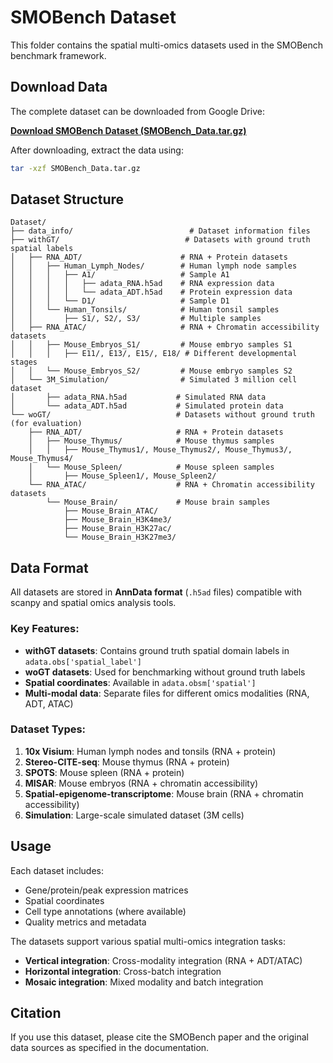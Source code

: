 # SMOBench Dataset

This folder contains the spatial multi-omics datasets used in the SMOBench benchmark framework.

## Download Data

The complete dataset can be downloaded from Google Drive:

**[Download SMOBench Dataset (SMOBench_Data.tar.gz)](https://drive.google.com/file/d/1XPmGicNOeaKjMnMGqvMPD3HLIBy8ostX/view?usp=drive_link)**

After downloading, extract the data using:
```bash
tar -xzf SMOBench_Data.tar.gz
```

## Dataset Structure

```
Dataset/
├── data_info/                          # Dataset information files
├── withGT/                            # Datasets with ground truth spatial labels
│   ├── RNA_ADT/                      # RNA + Protein datasets
│   │   ├── Human_Lymph_Nodes/        # Human lymph node samples
│   │   │   ├── A1/                   # Sample A1
│   │   │   │   ├── adata_RNA.h5ad    # RNA expression data
│   │   │   │   └── adata_ADT.h5ad    # Protein expression data
│   │   │   └── D1/                   # Sample D1
│   │   └── Human_Tonsils/            # Human tonsil samples
│   │       ├── S1/, S2/, S3/         # Multiple samples
│   ├── RNA_ATAC/                     # RNA + Chromatin accessibility datasets
│   │   ├── Mouse_Embryos_S1/         # Mouse embryo samples S1
│   │   │   ├── E11/, E13/, E15/, E18/ # Different developmental stages
│   │   └── Mouse_Embryos_S2/         # Mouse embryo samples S2
│   └── 3M_Simulation/                # Simulated 3 million cell dataset
│       ├── adata_RNA.h5ad           # Simulated RNA data
│       └── adata_ADT.h5ad           # Simulated protein data
└── woGT/                            # Datasets without ground truth (for evaluation)
    ├── RNA_ADT/                     # RNA + Protein datasets
    │   ├── Mouse_Thymus/            # Mouse thymus samples
    │   │   ├── Mouse_Thymus1/, Mouse_Thymus2/, Mouse_Thymus3/, Mouse_Thymus4/
    │   └── Mouse_Spleen/            # Mouse spleen samples
    │       ├── Mouse_Spleen1/, Mouse_Spleen2/
    └── RNA_ATAC/                    # RNA + Chromatin accessibility datasets
        └── Mouse_Brain/             # Mouse brain samples
            ├── Mouse_Brain_ATAC/
            ├── Mouse_Brain_H3K4me3/
            ├── Mouse_Brain_H3K27ac/
            └── Mouse_Brain_H3K27me3/
```

## Data Format

All datasets are stored in **AnnData format** (`.h5ad` files) compatible with scanpy and spatial omics analysis tools.

### Key Features:

- **withGT datasets**: Contains ground truth spatial domain labels in `adata.obs['spatial_label']`
- **woGT datasets**: Used for benchmarking without ground truth labels
- **Spatial coordinates**: Available in `adata.obsm['spatial']`
- **Multi-modal data**: Separate files for different omics modalities (RNA, ADT, ATAC)

### Dataset Types:

1. **10x Visium**: Human lymph nodes and tonsils (RNA + protein)
2. **Stereo-CITE-seq**: Mouse thymus (RNA + protein)  
3. **SPOTS**: Mouse spleen (RNA + protein)
4. **MISAR**: Mouse embryos (RNA + chromatin accessibility)
5. **Spatial-epigenome-transcriptome**: Mouse brain (RNA + chromatin accessibility)
6. **Simulation**: Large-scale simulated dataset (3M cells)

## Usage

Each dataset includes:
- Gene/protein/peak expression matrices
- Spatial coordinates
- Cell type annotations (where available)
- Quality metrics and metadata

The datasets support various spatial multi-omics integration tasks:
- **Vertical integration**: Cross-modality integration (RNA + ADT/ATAC)
- **Horizontal integration**: Cross-batch integration  
- **Mosaic integration**: Mixed modality and batch integration

## Citation

If you use this dataset, please cite the SMOBench paper and the original data sources as specified in the documentation.